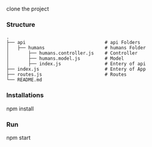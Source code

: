 clone the project


### Structure

    .
    ├── api                             # api Folders
    │   ├── humans                      # humans Folder
    │       ├── humans.controller.js    # Controller
    │       ├── humans.model.js         # Model
    │       ├── index.js                # Entery of api
    ├── index.js                        # Entery of App
    ├── routes.js                       # Routes
    └── README.md

### Installations
npm install

### Run

npm start
